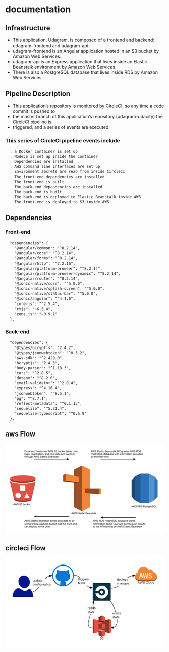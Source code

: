 # documentation

## Infrastructure

- This application, Udagram, is composed of a frontend and backend: udagram-frontend and
  udagram-api.
- udagram-frontend is an Angular application hosted in an S3 bucket by Amazon Web Services.
- udagram-api is an Express application that lives inside an Elastic Beanstalk environment by
  Amazon Web Services.
- There is also a PostgreSQL database that lives inside RDS by Amazon Web Services

## Pipeline Description

- This application’s repository is monitored by CircleCI, so any time a code commit is pushed to
- the master branch of this application’s repository (udagram-udacity) the CircleCI pipeline is
- triggered, and a series of events are executed.

### This series of CircleCI pipeline events include

      . a Docker container is set up
      . NodeJS is set up inside the container
      . Dependencies are installed
      . AWS command line interfaces are set up
      . Environment secrets are read from inside CircleCI
      . The front-end dependencies are installed
      . The front-end is built
      . The back-end dependencies are installed
      . The back-end is built
      . The back-end is deployed to Elastic Beanstalk inside AWS
      . The front-end is deployed to S3 inside AWS

## Dependencies

### Front-end

      "dependencies": {
        "@angular/common": "^8.2.14",
        "@angular/core": "^8.2.14",
        "@angular/forms": "^8.2.14",
        "@angular/http": "^7.2.16",
        "@angular/platform-browser": "^8.2.14",
        "@angular/platform-browser-dynamic": "^8.2.14",
        "@angular/router": "^8.2.14",
        "@ionic-native/core": "^5.0.0",
        "@ionic-native/splash-screen": "^5.0.0",
        "@ionic-native/status-bar": "^5.0.0",
        "@ionic/angular": "^4.1.0",
        "core-js": "^2.5.4",
        "rxjs": "~6.5.4",
        "zone.js": "~0.9.1"
      },

### Back-end

      "dependencies": {
        "@types/bcryptjs": "2.4.2",
        "@types/jsonwebtoken": "^8.3.2",
        "aws-sdk": "^2.429.0",
        "bcryptjs": "2.4.3",
        "body-parser": "^1.18.3",
        "cors": "^2.8.5",
        "dotenv": "^8.2.0",
        "email-validator": "^2.0.4",
        "express": "^4.16.4",
        "jsonwebtoken": "^8.5.1",
        "pg": "^8.7.1",
        "reflect-metadata": "^0.1.13",
        "sequelize": "^5.21.4",
        "sequelize-typescript": "^0.6.9"
      },

## aws Flow

![aws flow](./aws.png)

## circleci Flow

![circleci flow](./circleci.png)
